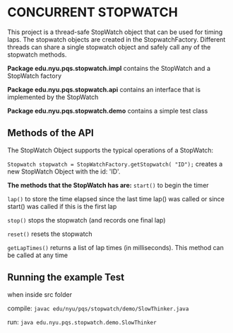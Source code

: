 CONCURRENT STOPWATCH
===

This project is a thread-safe StopWatch object that can be used for timing laps.  The stopwatch objects are created in the StopwatchFactory.  Different threads can share a single stopwatch object and safely call any of the stopwatch methods.

**Package edu.nyu.pqs.stopwatch.impl** contains the StopWatch and a StopWatch factory 

**Package edu.nyu.pqs.stopwatch.api** contains an interface that is implemented by the StopWatch

**Package edu.nyu.pqs.stopwatch.demo** contains a simple test class



Methods of the API
---
The StopWatch Object supports the typical operations of a StopWatch:

`Stopwatch stopwatch = StopWatchFactory.getStopwatch(
"ID");` creates a new StopWatch Object with the id: 'ID'.

**The methods that the StopWatch has are:**
`start()` to begin the timer

`lap()`   to store the time elapsed since the last time lap() was called or since start() was called if this is the first lap

`stop()` stops the stopwatch (and records one final lap)

`reset()` resets the stopwatch

`getLapTimes()` returns a list of lap times (in milliseconds).  This method can be called at any time


Running the example Test
---
when inside src folder
 
compile: `javac edu/nyu/pqs/stopwatch/demo/SlowThinker.java`

run: `java edu.nyu.pqs.stopwatch.demo.SlowThinker`

